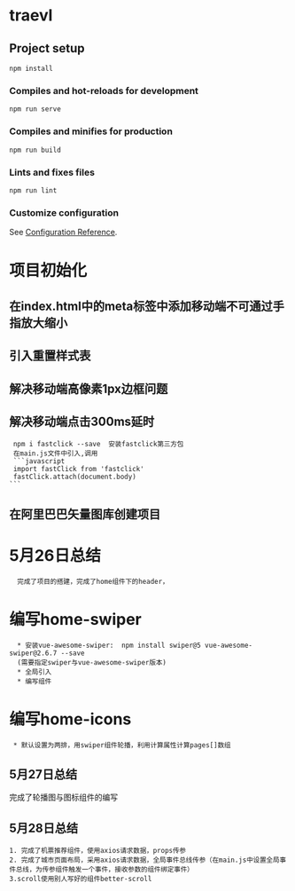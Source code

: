 # traevl

## Project setup
```
npm install
```

### Compiles and hot-reloads for development
```
npm run serve
```

### Compiles and minifies for production
```
npm run build
```

### Lints and fixes files
```
npm run lint
```

### Customize configuration
See [Configuration Reference](https://cli.vuejs.org/config/).


# 项目初始化
 
 ## 在index.html中的meta标签中添加移动端不可通过手指放大缩小
 ## 引入重置样式表 
 ## 解决移动端高像素1px边框问题
 ## 解决移动端点击300ms延时
     npm i fastclick --save  安装fastclick第三方包
     在main.js文件中引入,调用
     ```javascript
     import fastClick from 'fastclick'
     fastClick.attach(document.body)
    ```
 ## 在阿里巴巴矢量图库创建项目

 # 5月26日总结
      完成了项目的搭建，完成了home组件下的header，
  

# 编写home-swiper
      * 安装vue-awesome-swiper:  npm install swiper@5 vue-awesome-swiper@2.6.7 --save   
      (需要指定swiper与vue-awesome-swiper版本)
      * 全局引入
      * 编写组件

# 编写home-icons
     * 默认设置为两排，用swiper组件轮播，利用计算属性计算pages[]数组


## 5月27日总结
   完成了轮播图与图标组件的编写

## 5月28日总结
    1. 完成了机票推荐组件，使用axios请求数据，props传参
    2. 完成了城市页面布局，采用axios请求数据，全局事件总线传参（在main.js中设置全局事件总线，为传参组件触发一个事件，接收参数的组件绑定事件）
    3.scroll使用别人写好的组件better-scroll